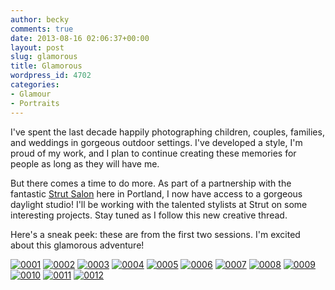 ```yaml
---
author: becky
comments: true
date: 2013-08-16 02:06:37+00:00
layout: post
slug: glamorous
title: Glamorous
wordpress_id: 4702
categories:
- Glamour
- Portraits
---
```


I've spent the last decade happily photographing children, couples, families, and weddings in gorgeous outdoor settings. I've developed a style, I'm proud of my work, and I plan to continue creating these memories for people as long as they will have me.

But there comes a time to do more. As part of a partnership with the fantastic [Strut Salon](http://www.strutsalonportland.com/) here in Portland, I now have access to a gorgeous daylight studio! I'll be working with the talented stylists at Strut on some interesting projects. Stay tuned as I follow this new creative thread.

Here's a sneak peek: these are from the first two sessions. I'm excited about this glamorous adventure!

[![0001](http://www.beckyjenson.com/wp-content/uploads/2013/08/0001.jpg)](http://www.beckyjenson.com/wp-content/uploads/2013/08/0001.jpg)
[![0002](http://www.beckyjenson.com/wp-content/uploads/2013/08/0002.jpg)](http://www.beckyjenson.com/wp-content/uploads/2013/08/0002.jpg) [![0003](http://www.beckyjenson.com/wp-content/uploads/2013/08/0003.jpg)](http://www.beckyjenson.com/wp-content/uploads/2013/08/0003.jpg)
[![0004](http://www.beckyjenson.com/wp-content/uploads/2013/08/0004.jpg)](http://www.beckyjenson.com/wp-content/uploads/2013/08/0004.jpg) [![0005](http://www.beckyjenson.com/wp-content/uploads/2013/08/0005.jpg)](http://www.beckyjenson.com/wp-content/uploads/2013/08/0005.jpg)
[![0006](http://www.beckyjenson.com/wp-content/uploads/2013/08/0006.jpg)](http://www.beckyjenson.com/wp-content/uploads/2013/08/0006.jpg)
[![0007](http://www.beckyjenson.com/wp-content/uploads/2013/08/0007.jpg)](http://www.beckyjenson.com/wp-content/uploads/2013/08/0007.jpg) [![0008](http://www.beckyjenson.com/wp-content/uploads/2013/08/0008.jpg)](http://www.beckyjenson.com/wp-content/uploads/2013/08/0008.jpg) [![0009](http://www.beckyjenson.com/wp-content/uploads/2013/08/0009.jpg)](http://www.beckyjenson.com/wp-content/uploads/2013/08/0009.jpg) [![0010](http://www.beckyjenson.com/wp-content/uploads/2013/08/0010.jpg)](http://www.beckyjenson.com/wp-content/uploads/2013/08/0010.jpg) [![0011](http://www.beckyjenson.com/wp-content/uploads/2013/08/0011.jpg)](http://www.beckyjenson.com/wp-content/uploads/2013/08/0011.jpg) [![0012](http://www.beckyjenson.com/wp-content/uploads/2013/08/0012.jpg)](http://www.beckyjenson.com/wp-content/uploads/2013/08/0012.jpg)
